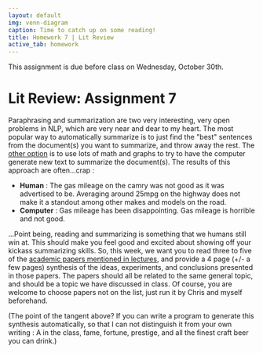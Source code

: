 ```yaml
---
layout: default
img: venn-diagram
caption: Time to catch up on some reading!
title: Homework 7 | Lit Review
active_tab: homework
---
```



<div class="alert alert-info">
  This assignment is due before class on Wednesday, October 30th.
</div>


Lit Review<span class="text-muted">: Assignment 7</span> 
=============================================================
Paraphrasing and summarization are two very interesting, very open problems in NLP, which are very near and dear to my heart. The most popular way to automatically summarize is to just find the "best" sentences from the document(s) you want to summarize, and throw away the rest. The [other option](http://sifaka.cs.uiuc.edu/czhai/pub/coling10-opinosis.pdf) is to use lots of math and graphs to try to have the computer generate new text to summarize the document(s). The results of this approach are often...crap : 

- <b>Human</b> : The gas mileage on the camry was not good as it was advertised to be. Averaging around 25mpg on the highway does not make it a standout among other makes and models on the road.
- <b>Computer</b> : Gas mileage has been disappointing. Gas mileage is horrible and not good.

...Point being, reading and summarizing is something that we humans still win at. This should make you feel good and excited about showing off your kickass summarizing skills. So, this week, we want you to read three to five of the [academic papers mentioned in lectures](../resources.html), and provide a 4 page (+/- a few pages) synthesis of the ideas, experiments, and conclusions presented in those papers. The papers should all be related to the same general topic, and should be a topic we have discussed in class. Of course, you are welcome to choose papers not on the list, just run it by Chris and myself beforehand. 

(The point of the tangent above? If you can write a program to generate this synthesis automatically, so that I can not distinguish it from your own writing : A in the class, fame, fortune, prestige, and all the finest craft beer you can drink.)



